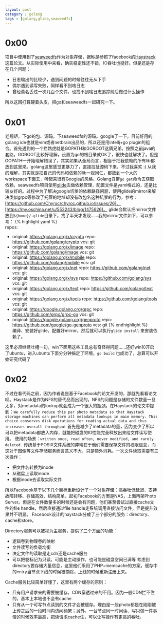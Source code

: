 ```yaml
---
layout: post
category : golang
tags : [golang,glide,seaweedfs]
---
```

# 0x00
项目中使用到了[seaweedfs](https://github.com/chrislusf/seaweedfs)作为对象存储，据称是参照了facebook的[Haystrack](https://www.usenix.org/legacy/event/osdi10/tech/full_papers/Beaver.pdf)这篇论文。从实际使用中来看，确实稳定性还不错，IO吞吐也挺好。但是还是存在几个问题：

+ 日志输出的比较少，遇到问题的时候往往无从下手
+ 偶尔遇到读写失败，同样看不到啥日志
+ 曾经莫名丢过一次几百个文件，也找不到啥日志追踪前后做过什么操作

所以这回打算硬着头皮，把go和seaweedfs一起研究一下。

# 0x01
老规矩，下go的包、源码，下seaweedfs的源码。google了一下，目前好用的golang ide也就是vim或者netbrain出品的，所以还是用intellj+go plugin的组合。首先遇到的一个拦路虎就是GOPATH和GOROOT这俩兄弟，按照之前java的套路，GOROOT比较好理解，设置为go的根目录就OK了，很快也就解决了。但是GOPATH一开始理解错误了，其实如果从全局而言，相当于把我依赖的所有lib都放到这里来。golang这里感觉更暴力了，直接拉扯源码下来，不过我喜欢 :)   从我的理解，其实就是把自己的代码和依赖的lib一视同仁，都放到一个大的workspace下面去，听起来很有Google的风格。Golang自带`go get`命令去获取依赖，seaweedfs项目使用[glide](https://github.com/bumptech/glide)去做依赖管理，配置文件是yaml格式的，还是比较友好的。过程中为了解决google坑爹的依赖路径问题，使用glide的mirror来解决类似grpc等修改了托管的地址却没有改包名这种坑爹的行为，参考：[https://github.com/Chyroc/chyroc.github.io/issues/26]、[https://my.oschina.net/u/553243/blog/1475626]。 glide会默认把mirror文件放到`${home}/.glide`目录下，找了半天才发现……我的mirror文件如下，可以参考：
{% highlight yaml %}        
repos:
- original: https://golang.org/x/crypto
  repo: https://github.com/golang/crypto
  vcs: git
- original: https://golang.org/x/image
  repo: https://github.com/golang/image
  vcs: git
- original: https://golang.org/x/mobile
  repo: https://github.com/golang/mobile
  vcs: git
- original: https://golang.org/x/net
  repo: https://github.com/golang/net
  vcs: git
- original: https://golang.org/x/sys
  repo: https://github.com/golang/sys
  vcs: git
- original: https://golang.org/x/text
  repo: https://github.com/golang/text
  vcs: git
- original: https://golang.org/x/tools
  repo: https://github.com/golang/tools
  vcs: git
- original: https://google.golang.org/grpc
  repo: https://github.com/grpc/grpc-go
  vcs: git
- original: https://google.golang.org/genproto
  repo: https://github.com/google/go-genproto
  vcs: git
{% endhighlight %}        
编译、安装好glide，配置好mirror，然后就可以执行`glide install` 来安装依赖了。

这里必须继续吐槽一句，win下面用这些工具总有奇怪得问题……还好win10开启了ubuntu，进入ubuntu下面分分钟搞定了环境，`go build` 也成功了，总算可以开始研究代码了

# 0x02
不过在看代码之前，因为作者说是基于Facebook的论文开发的，那就先看看论文呗。Haystack是作为NFS的替代品而出现的，NFS的问题是存储的文件数量一旦太多，对metadata的lookup就会成为一个很大的瓶颈。在Haystack的论文中提到：`We carefully reduce this per photo metadata so that Haystack storage machines can perform all metadata lookups in main memory. This choice conserves disk operations for reading actual data and thus increases overall throughput` 首先是减少了metadata的量，因为变少了所以可以把metadata都放入内存，就能把磁盘的IO性能完全释放出来给文件读写使用。 使用的场景：`written once, read often, never modified, and rarely deleted.` 传统基于POSIX文件系统的弊端在于他们需要保存文件的权限信息，而这对于图像等文件存储服务而言意义不大，只是额外消耗。一次文件读取需要有三次操作：

+ 把文件名转换为inode
+ 从磁盘上读取inode
+ 根据inode去读取实际文件

所以Facebook基于以下几个目标重新设计了一个对象存储：高吞吐低延迟、支持故障转移、存储高效、结构简单。起初Facebook的方案是NAS，上面再架Photo Server。但是在文件数量多的时候还是会有问题，他们甚至尝试过直接cache文件的file handle，然后直接通过file handle走系统调用直接访问文件，但是提升效果并不明显。
Facebook设计的haystack分成了三个部分的服务：directory、cache和store。


Directory服务可以被视为主服务，提供了三个方面的功能：

+ 逻辑卷到物理卷的映射
+ 文件读写的负载均衡
+ 决定文件的读取是走cdn还是cache服务
+ 可以把卷标记为只读，可能是主动操作，也可能是磁盘空间已满等
考虑到directory要存储大量信息，这里他们采用了PHP+memcache的方案，缓存中的entry当节点下线的时候被摘除，上线的时候重新注册上来。


Cache服务比较简单好懂了，这里有两个缓存的原则：

+ 只有用户请求来的需要被缓存，CDN穿透过来的不用。因为一般CDN拦不住的，基本上本地也不会有cache
+ 只有从一个可写节点读到的文件才会被缓存。理由是一般photo都是在刚刚被上传之后的一段时间内访问频繁；另外，一台节点同一时间读、写只做一件事情的时候效率最高，把读请求cache住，可以让写操作有更高的吞吐。
